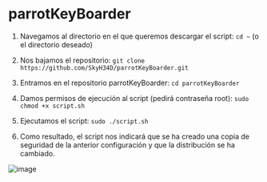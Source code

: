 # parrotKeyBoarder

1. Navegamos al directorio en el que queremos descargar el script: `cd ~` (o el directorio deseado)

5. Nos bajamos el repositorio: `git clone https://github.com/SkyH34D/parrotKeyBoarder.git`

6. Entramos en el repositorio parrotKeyBoarder: `cd parrotKeyBoarder`

7. Damos permisos de ejecución al script (pedirá contraseña root): `sudo chmod +x script.sh`

8. Ejecutamos el script: `sudo ./script.sh`

9. Como resultado, el script nos indicará que se ha creado una copia de seguridad de la anterior configuración y que la distribución se ha cambiado.

![image](https://github.com/user-attachments/assets/740d8773-6b7a-4fc7-8607-efb3936e4221)

